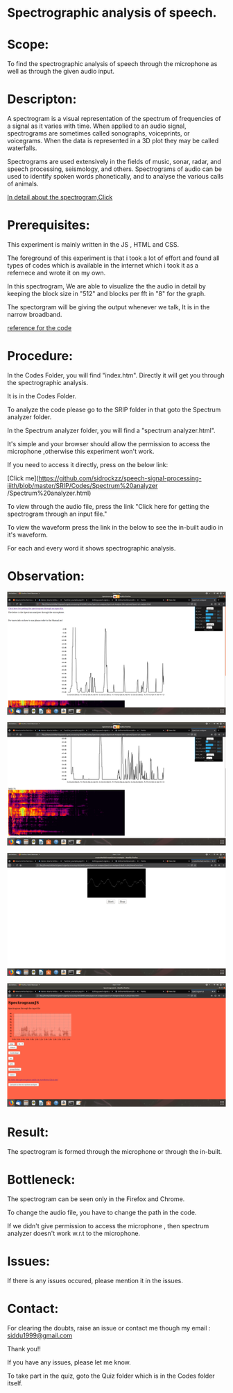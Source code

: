# Spectrographic analysis of speech.

# Scope:
  To find the spectrographic analysis of speech through the microphone as well as through the given audio input.

# Descripton:

A spectrogram is a visual representation of the spectrum of frequencies of a signal as it varies with time. When applied to an audio signal, spectrograms are sometimes called sonographs, voiceprints, or voicegrams. When the data is represented in a 3D plot they may be called waterfalls.

Spectrograms are used extensively in the fields of music, sonar, radar, and speech processing, seismology, and others. Spectrograms of audio can be used to identify spoken words phonetically, and to analyse the various calls of animals. 

[In detail about the spectrogram,Click](https://en.wikipedia.org/wiki/Spectrogram)


# Prerequisites:

This experiment is mainly written in the JS , HTML and CSS.

The foreground of this experiment is that i took a lot of effort and found all types of codes which is available in the internet which i took it as a refernece and wrote it on my own.

In this spectrogram, We are able to visualize the the audio in detail by keeping the block size in "512" and blocks per fft in "8" for the graph.

The spectorgram will be giving the output whenever we talk, It is in the narrow broadband.

[reference for the code](https://developer.mozilla.org/en-US/docs/Web/API/Web_Audio_API/Visualizations_with_Web_Audio_API)

# Procedure:
 In the Codes Folder, you will find "index.htm". Directly it will get you through the spectrographic analysis.

 It is in the Codes Folder.

 To analyze the code please go to the SRIP folder in that goto the Spectrum analyzer folder.

 In the Spectrum analyzer folder, you will find a "spectrum analyzer.html". 

 It's simple and your browser should allow the permission to access the microphone ,otherwise this experiment won't work.

 If you need to access it directly, press on the below link:

 [Click me](https://github.com/sidrockzz/speech-signal-processing-iiith/blob/master/SRIP/Codes/Spectrum%20analyzer /Spectrum%20analyzer.html)

 To view through the audio file, press the link "Click here for getting the spectrogram through an input file."
 
 To view the waveform press the link in the below to see the in-built audio in it's waveform.
 
 For each and every word it shows spectrographic analysis.
 
# Observation:
 
 ![Waveform Microphone](Waveform1.png)
 
 ![Spectrogram Microphone](Spectrogram.png)
 
 ![Waveform In-Built Audio](Waveform.png)
 
 ![Spectrogram In-Built Audio](Spectrographin-Built.png)
 
# Result:

 The spectrogram is formed through the microphone or through the in-built.
 
# Bottleneck:
 
 The spectrogram can be seen only in the Firefox and Chrome.
 
 To change the audio file, you have to change the path in the code.
 
 If we didn't give permission to access the microphone , then spectrum analyzer doesn't work w.r.t to the microphone.
 
 
# Issues:
  
  If there is any issues occured, please mention it in the issues.
  

# Contact:
  
  For clearing the doubts, raise an issue or contact me though my email : siddu1999@gmail.com

Thank you!!

If you have any issues, please let me know.

To take part in the quiz, goto the Quiz folder which is in the Codes folder itself.
